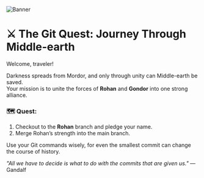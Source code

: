 ![Banner](https://raw.githubusercontent.com/tinkerhubsct26-max/tinkerhubsct26-max/assets/banner-git-simple-aa.jpg)
# ⚔️ The Git Quest: Journey Through Middle-earth
Welcome, traveler!

Darkness spreads from Mordor, and only through unity can Middle-earth be saved.  
Your mission is to unite the forces of **Rohan** and **Gondor** into one strong alliance.

### 🗺️ Quest:

1. Checkout to the **Rohan** branch and pledge your name.
2. Merge Rohan’s strength into the main branch.

Use your Git commands wisely, for even the smallest commit can change the course of history.

*"All we have to decide is what to do with the commits that are given us."* — Gandalf
